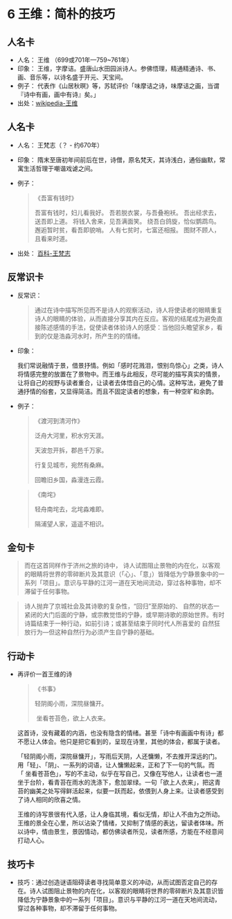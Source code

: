 # 6 王维：简朴的技巧



## 人名卡

* 人名： 王维 （699或701年—759~761年）
* 印象： 王维，字摩诘。盛唐山水田园派诗人。参佛悟理，精通精通诗、书、画、音乐等，以诗名盛于开元、天宝间。
* 例子： 代表作《山居秋暝》等，苏轼评价「味摩诘之诗，味摩诘之画，当谓『诗中有画，画中有诗』矣。」
* 出处：[wikipedia-王维](https://zh.wikipedia.org/wiki/%E7%8E%8B%E7%BB%B4)




## 人名卡

* 人名： 王梵志（？ - 约670年）

* 印象： 隋末至唐初年间前后在世，诗僧，原名梵天，其诗浅白，通俗幽默，常寓生活哲理于嘲谐戏谑之间。

* 例子：

  > 《吾富有钱时》
  >
  > 吾富有钱时，妇儿看我好。
  > 吾若脱衣裳，与吾叠袍袄。
  > 吾出经求去，送吾即上道。
  > 将钱入舍来，见吾满面笑。
  > 绕吾白鸽旋，恰似鹦鹉鸟。
  > 邂逅暂时贫，看吾即貌哨。
  > 人有七贫时，七富还相报。
  > 图财不顾人，且看来时道。

* 出处： [百科-王梵志](http://baike.baidu.com/link?url=qt2TrzW_6TZnETXzBmzBw49-oVHnMS3_eIohnQ_SkE0nmAg3JPSKlXluuEX4w7561lxDKfcgrg879nQDb7CUKqPh2097Aszmd0ujyzhweK_VNmBBYZ7Sg9syt2SoufIH)




## 反常识卡

- 反常识：

  > 通过在诗中描写所见而不是诗人的观察活动，诗人将使读者的眼睛重复诗人的眼睛的体验，从而直接分享其内在反应。客观的结尾成为避免直接陈述感情的手法，促使读者体验诗人的感受：当他回头瞻望家乡，看到的仅是浩淼河水时，所产生的的情绪。

- 印象：

  我们常说融情于景，借景抒情。例如「感时花溅泪，恨别鸟惊心」之类，诗人将情感完整的放置在了景物中。而王维与此相反，尽可能的描写真实的情景，让将自己的视野与读者重合，让读者去体悟自己的心情。这种写法，避免了普通抒情的俗套，又显得简洁。而且不固定读者的想象，有一种空旷和余韵。

- 例子：

  > 《渡河到清河作》
  >
  > 泛舟大河里，积水穷天涯。
  >
  > 天波忽开拆，郡邑千万家。
  >
  > 行复见城市，宛然有桑麻。
  >
  > 回瞻旧乡国，淼漫连云霞。

  > 《南垞》
  >
  > 轻舟南垞去，北垞淼难即。
  >
  > 隔浦望人家，遥遥不相识。




## 金句卡

> 而在这首同样作于济州之旅的诗中， 诗人试图阻止景物的内在化，以客观的眼睛将世界的零碎断片及其意识（「心」、「意」）皆降低为宁静景象中的一系列「项目」。意识与平静的江河一道在天地间流动，穿过各种事物，却不滞留于任何事物。

> 诗人抛弃了京城社会及其诗歌的复杂性，“回归”至原始的、 自然的状态一 紧闭的大门后面的宁静，或宗教觉悟的宁静，或早期诗歌的原始世界。有时诗篇结束于一种行动，如前引诗；或甚至结束于同时代人所喜爱的
> 自然狂放行为—但这种自然行为必须产生自宁静的基础。

## 行动卡

* 再评价一首王维的诗

  > 《书事》
  >
  > 轻阴阁小雨，深院昼慵开。
  >
  >  坐看苍苔色，欲上人衣来。

  这首诗，没有藏着的内涵，也没有隐含的情绪。甚至「诗中有画画中有诗」都不愿让人体会。他只是把它看到的，呈现在诗里，其他的体会，都属于读者。

  「轻阴阁小雨，深院昼慵开」，写雨后天阴，人还慵懒，不去推开深远的门。用「轻」、「阴」、一系列的词语，让人慵懒起来，正和了下一句的气氛。而「 坐看苍苔色」，写的不主动，似乎在写自己，又像在写他人，让读者也一道坐于台阶，看青苔在雨水的洗涤下，愈加翠绿。一句「欲上人衣来」，把这青苔的幽美之处写得鲜活起来，似要一跃而起，依偎到人身上来。让读者感受到了诗人相同的欣喜之情。

  王维的诗写景很有代入感，让人身临其境，看似无情，却让人不由为之所动。王维的景全在心里，所以沾染了情绪，又抑制了情感的表达，留读者体味。所以诗中，情由景生，景因情动，都仿佛读者所见，读者所感，方能在不经意间打动人心。



## 技巧卡

* 技巧：通过创造谜语阻碍读者寻找简单意义的冲动，从而试图否定自己的存在。诗人试图阻止景物的内在化，以客观的眼睛将世界的零碎断片及其意识皆降低为宁静景象中的一系列「项目」。意识与平静的江河一道在天地间流动，穿过各种事物，却不滞留于任何事物。









